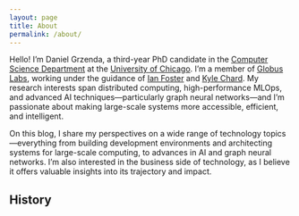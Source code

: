 ```yaml
---
layout: page
title: About
permalink: /about/
---
```


Hello! I’m Daniel Grzenda, a third-year PhD candidate in the [Computer Science Department](https://cs.uchicago.edu/) 
at the [University of Chicago](https://www.uchicago.edu/en). I’m a member of [Globus Labs](https://labs.globus.org),
working under the guidance of [Ian Foster](https://cs.uchicago.edu/people/ian-foster/) and 
[Kyle Chard](https://cs.uchicago.edu/people/kyle-chard/). My research interests span 
distributed computing, high-performance MLOps, and advanced AI techniques—particularly
graph neural networks—and I’m passionate about making large-scale systems more accessible, efficient, and intelligent.


On this blog, I share my perspectives on a wide range of technology topics—everything from building development 
environments and architecting systems for large-scale computing, to advances in AI and graph neural networks. 
I’m also interested in the business side of technology, as I believe it offers valuable insights into its trajectory and impact.

## History 
